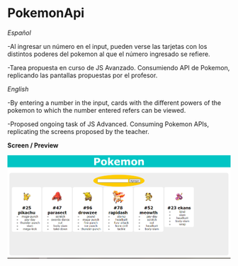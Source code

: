 # PokemonApi

*Español*

-Al ingresar un número en el input, pueden verse las tarjetas con los distintos poderes del pokemon al que el número ingresado se refiere.

-Tarea propuesta en curso de JS Avanzado. Consumiendo API de Pokemon, replicando las pantallas propuestas por el profesor.

*English*

-By entering a number in the input, cards with the different powers of the pokemon to which the number entered refers can be viewed.

-Proposed ongoing task of JS Advanced. Consuming Pokemon APIs, replicating the screens proposed by the teacher.

**Screen / Preview**

![](https://github.com/victoriabravo/Pokemon/blob/main/screens/Pokemon.png)

